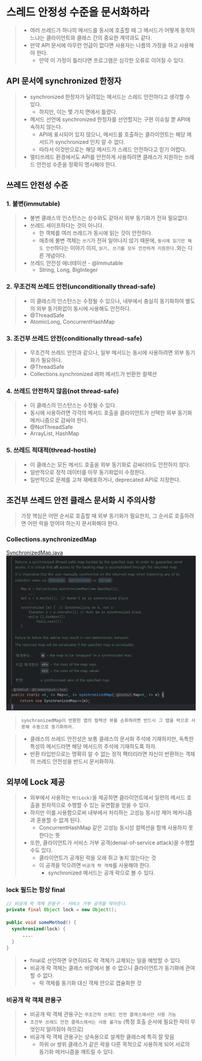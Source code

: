 # 스레드 안정성 수준을 문서화하라

> - 여러 쓰레드가 하나의 메서드를 동시에 호출할 때 그 메서드가 어떻게 동작하느냐는 클라이언트와 클래스 간의 중요한 계약과도 같다.
> - 만약 API 문서에 아무런 언급이 없다면 사용자는 나름의 가정을 하고 사용해야 한다.
>   - 만약 이 가정이 틀리다면 프로그램은 심각한 오류로 이어질 수 있다.

## API 문서에 synchronized 한정자
> - synchronized 한정자가 달려있는 메서드는 스레드 안전하다고 생각할 수 있다.
>   - 하지만, 이는 몇 가지 면에서 틀렸다.
> - 메서드 선언에 synchronized 한정자를 선언할지는 구현 이슈일 뿐 API에 속하지 않는다.
>   - API에 표시되어 있지 않으니, 메서드를 호출하는 클라이언트는 해당 메서드가 synchronized 인지 알 수 없다.
>   - 따라서 이것만으로는 해당 메서드가 스레드 안전하다고 믿기 어렵다.
> - 멀티쓰레드 환경에서도 API를 안전하게 사용하려면 클래스가 지원하는 쓰레드 안전성 수준을 정확히 명시해야 한다.

## 쓰레드 안전성 수준
### 1. 불변(immutable)
> - 불변 클래스의 인스턴스는 상수와도 같아서 외부 동기화가 전혀 필요없다.
> - 쓰레드 세이프하다는 것이 아니다.
>   - 한 객체를 여러 쓰레드가 동시에 읽는 것이 안전하다.
>   - 애초에 불변 객체는 `쓰기`가 전혀 일어나지 않기 때문에, `동시에 읽기만 해도 안전`하다는 이야기 이지, `읽기, 쓰기를 모두 안전하게 지원한다.`와는 다른 개념이다.
> - 쓰레드 안전성 애너테이션 - @Immutable
>   - String, Long, BigInteger

### 2. 무조건적 쓰레드 안전(unconditionally thread-safe)
> - 이 클래스의 인스턴스는 수정될 수 있으나, 내부에서 충실히 동기화하여 별도의 외부 동기화없이 동시에 사용해도 안전하다.
> - @ThreadSafe
> - AtomicLong, ConcurrentHashMap

### 3. 조건부 쓰레드 안전(conditionally thread-safe)
> - 무조건적 쓰레드 안전과 같으나, 일부 메서드는 동시에 사용하려면 외부 동기화가 필요하다.
> - @ThreadSafe
> - Collections.synchronized 래퍼 메서드가 반환한 컬렉션

### 4. 쓰레드 안전하지 않음(not thread-safe)
> - 이 클래스의 인스턴스는 수정될 수 있다.
> - 동시에 사용하려면 각각의 메서드 호출을 클라이언트가 선택한 외부 동기화 메커니즘으로 감싸야 한다.
> - @NotThreadSafe
> - ArrayList, HashMap

### 5. 쓰레드 적대적(thread-hostile)
> - 이 클래스는 모든 메서드 호출을 외부 동기화로 감싸더라도 안전하지 않다.
> - 일반적으로 정적 데이터를 아무 동기화없이 수정한다.
> - 일반적으로 문제를 고쳐 재배포하거나, deprecated API로 지정한다.

## 조건부 쓰레드 안전 클래스 문서화 시 주의사항
> 가장 핵심은 어떤 순서로 호출할 때 외부 동기화가 필요한지, 그 순서로 호출하려면 어떤 락을 얻어야 하는지 문서화해야 한다.

### Collections.synchronizedMap
[SynchronizedMap.java](SynchronizedMap.java)
![img.png](img.png)
> `synchronizedMap이 반환한 맵의 컬렉션 뷰를 순회하려면 반드시 그 맵을 락으로 사용해 수동으로 동기화하라.`

> - 클래스의 쓰레드 안전성은 보통 클래스의 문서화 주석에 기재하지만, 독특한 특성의 메서드라면 해당 메서드의 주석에 기재하도록 하자.
> - 반환 타입만으로는 명확히 알 수 없는 정적 팩터리라면 자신이 반환하는 객체의 쓰레드 안전성을 반드시 문서화하자.

## 외부에 Lock 제공
> - 외부에서 사용하는 `락(Lock)`을 제공하면 클라이언트에서 일련의 메서드 호출을 원자적으로 수행할 수 있는 유연함을 얻을 수 있다.
> - 하지만 이를 사용함으로써 내부에서 처리하는 고성능 동시성 제어 메커니즘과 혼용할 수 없게 된다.
>   - ConcurrentHashMap 같은 고성능 동시성 컬렉션을 함께 사용하지 못한다는 뜻
> - 또한, 클라이언트가 서비스 거부 공격(denial-of-service attack)을 수행할 수도 있다.
>   - 클라이언트가 공개된 락을 오래 쥐고 놓지 않는다는 것
>   - 이 공격을 막으려면 `비공개 락 객체`를 사용해야 한다.
>     - synchronized 메서드는 공개 락으로 볼 수 있다.

### lock 필드는 항상 final
```java
// 비공개 락 객체 관용구 - 서비스 거부 공격을 막아준다.
private final Object lock = new Object();

public void someMethod() {
  synchronized(lock) {
      ....
  }
}
```
> - final로 선언하면 우연히라도 락 객체가 교체되는 일을 예방할 수 있다.
> - 비공개 락 객체는 클래스 바깥에서 볼 수 없으니 클라이언트가 동기화에 관여할 수 없다.
>   - 락 객체를 동기화 대신 객체 안으로 캡슐화한 것

### 비공개 락 객체 관용구
> - 비공개 락 객체 관용구는 `무조건적 쓰레드 안전 클래스에서만 사용 가능`
> - `조건부 쓰레드 안전 클래스에서는 사용 불가능` (특정 호출 순서에 필요한 락이 무엇인지 알려줘야 하므로)
> - 비공개 락 객체 관용구는 상속용으로 설계한 클래스에 특히 잘 맞음
>   - 하위 or 쌍위 클래스가 같은 락을 다른 목적으로 사용하게 되어 서로의 동기화 메커니즘을 깨트릴 수 있다.